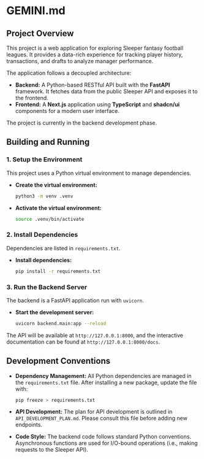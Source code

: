 # GEMINI.md

## Project Overview

This project is a web application for exploring Sleeper fantasy football leagues. It provides a data-rich experience for tracking player history, transactions, and drafts to analyze manager performance.

The application follows a decoupled architecture:

*   **Backend:** A Python-based RESTful API built with the **FastAPI** framework. It fetches data from the public Sleeper API and exposes it to the frontend.
*   **Frontend:** A **Next.js** application using **TypeScript** and **shadcn/ui** components for a modern user interface.

The project is currently in the backend development phase.

## Building and Running

### 1. Setup the Environment

This project uses a Python virtual environment to manage dependencies.

*   **Create the virtual environment:**
    ```bash
    python3 -m venv .venv
    ```

*   **Activate the virtual environment:**
    ```bash
    source .venv/bin/activate
    ```

### 2. Install Dependencies

Dependencies are listed in `requirements.txt`.

*   **Install dependencies:**
    ```bash
    pip install -r requirements.txt
    ```

### 3. Run the Backend Server

The backend is a FastAPI application run with `uvicorn`.

*   **Start the development server:**
    ```bash
    uvicorn backend.main:app --reload
    ```

The API will be available at `http://127.0.0.1:8000`, and the interactive documentation can be found at `http://127.0.0.1:8000/docs`.

## Development Conventions

*   **Dependency Management:** All Python dependencies are managed in the `requirements.txt` file. After installing a new package, update the file with:
    ```bash
    pip freeze > requirements.txt
    ```

*   **API Development:** The plan for API development is outlined in `API_DEVELOPMENT_PLAN.md`. Please consult this file before adding new endpoints.

*   **Code Style:** The backend code follows standard Python conventions. Asynchronous functions are used for I/O-bound operations (i.e., making requests to the Sleeper API).
